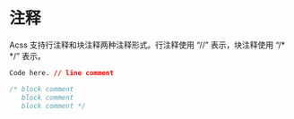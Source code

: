 # 注释

Acss 支持行注释和块注释两种注释形式。行注释使用 “//” 表示，块注释使用 “/\* \*/” 表示。

```css
Code here. // line comment

/* block comment
   block comment
   block comment */
```
